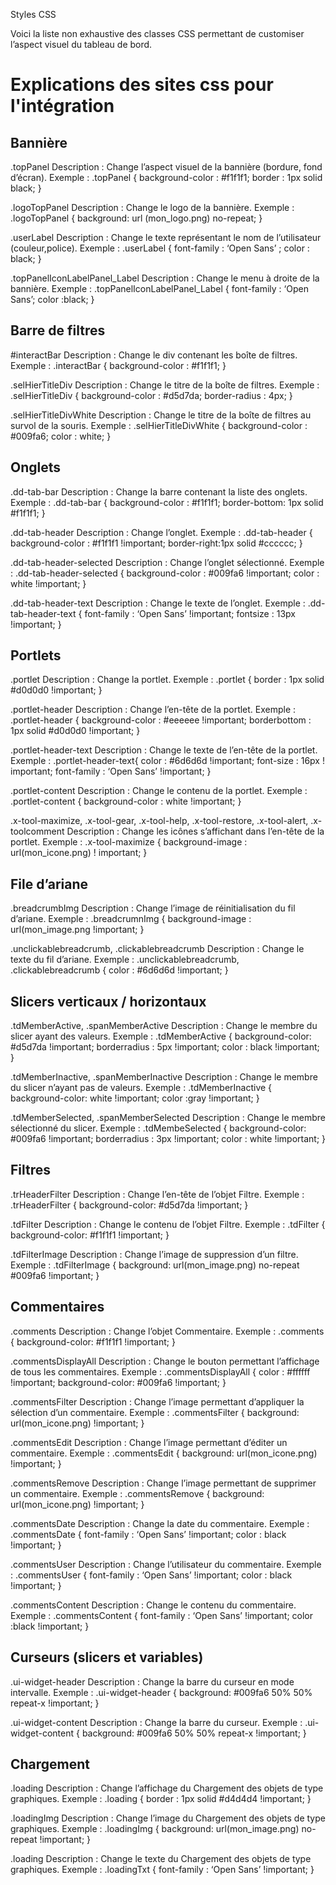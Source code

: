 Styles CSS

Voici la liste non exhaustive des classes CSS permettant de customiser l’aspect visuel du tableau de bord.

# Explications des sites css pour l'intégration
## Bannière

.topPanel
Description : Change l’aspect visuel de la bannière (bordure, fond d’écran).
Exemple : .topPanel { background-color : #f1f1f1; border : 1px solid black; }

.logoTopPanel
Description : Change le logo de la bannière.
Exemple : .logoTopPanel { background: url (mon_logo.png) no-repeat; }

.userLabel
Description : Change le texte représentant le nom de l’utilisateur (couleur,police).
Exemple : .userLabel { font-family : ‘Open Sans’ ; color : black; }

.topPanelIconLabelPanel_Label
Description : Change le menu à droite de la bannière.
Exemple : .topPanelIconLabelPanel_Label { font-family : ‘Open Sans’; color :black; }

## Barre de filtres

#interactBar
Description : Change le div contenant les boîte de filtres.
Exemple : .interactBar { background-color : #f1f1f1; }

.selHierTitleDiv
Description : Change le titre de la boîte de filtres.
Exemple : .selHierTitleDiv { background-color : #d5d7da; border-radius :
4px; }

.selHierTitleDivWhite
Description : Change le titre de la boîte de filtres au survol de la souris.
Exemple : .selHierTitleDivWhite { background-color : #009fa6; color : white; }

## Onglets

.dd-tab-bar
Description : Change la barre contenant la liste des onglets.
Exemple : .dd-tab-bar { background-color : #f1f1f1; border-bottom: 1px solid #f1f1f1; }

.dd-tab-header
Description : Change l’onglet.
Exemple : .dd-tab-header { background-color : #f1f1f1 !important; border-right:1px solid #cccccc; }

.dd-tab-header-selected
Description : Change l’onglet sélectionné.
Exemple : .dd-tab-header-selected { background-color : #009fa6 !important; color : white !important; }


.dd-tab-header-text
Description : Change le texte de l’onglet.
Exemple : .dd-tab-header-text { font-family : ‘Open Sans’ !important; fontsize : 13px !important; }

## Portlets

.portlet
Description : Change la portlet.
Exemple : .portlet { border : 1px solid #d0d0d0 !important; }

.portlet-header
Description : Change l’en-tête de la portlet.
Exemple : .portlet-header { background-color : #eeeeee !important; borderbottom : 1px solid #d0d0d0 !important; }

.portlet-header-text
Description : Change le texte de l’en-tête de la portlet.
Exemple : .portlet-header-text{ color : #6d6d6d !important; font-size : 16px ! important; font-family : ‘Open Sans’ !important; }

.portlet-content
Description : Change le contenu de la portlet.
Exemple : .portlet-content { background-color : white !important; }

.x-tool-maximize, .x-tool-gear, .x-tool-help, .x-tool-restore, .x-tool-alert, .x-toolcomment
Description : Change les icônes s’affichant dans l’en-tête de la portlet.
Exemple : .x-tool-maximize { background-image : url(mon_icone.png) ! important; }

## File d’ariane

.breadcrumbImg
Description : Change l’image de réinitialisation du fil d’ariane.
Exemple : .breadcrumnImg { background-image : url(mon_image.png !important; }

.unclickablebreadcrumb, .clickablebreadcrumb
Description : Change le texte du fil d’ariane.
Exemple : .unclickablebreadcrumb, .clickablebreadcrumb { color : #6d6d6d !important; }

## Slicers verticaux / horizontaux

.tdMemberActive, .spanMemberActive
Description : Change le membre du slicer ayant des valeurs.
Exemple : .tdMemberActive { background-color: #d5d7da !important; borderradius : 5px !important; color : black !important; }

.tdMemberInactive, .spanMemberInactive
Description : Change le membre du slicer n’ayant pas de valeurs.
Exemple : .tdMemberInactive { background-color: white !important; color :gray !important; }

.tdMemberSelected, .spanMemberSelected
Description : Change le membre sélectionné du slicer.
Exemple : .tdMembeSelected { background-color: #009fa6 !important; borderradius : 3px !important; color : white !important; }

## Filtres

.trHeaderFilter
Description : Change l’en-tête de l’objet Filtre.
Exemple : .trHeaderFilter { background-color: #d5d7da !important; }

.tdFilter
Description : Change le contenu de l’objet Filtre.
Exemple : .tdFilter { background-color: #f1f1f1 !important; }

.tdFilterImage
Description : Change l’image de suppression d’un filtre.
Exemple : .tdFilterImage { background: url(mon_image.png) no-repeat #009fa6 !important; }

## Commentaires

.comments
Description : Change l’objet Commentaire.
Exemple : .comments { background-color: #f1f1f1 !important; }

.commentsDisplayAll
Description : Change le bouton permettant l’affichage de tous les commentaires.
Exemple : .commentsDisplayAll { color : #ffffff !important; background-color: #009fa6 !important; }

.commentsFilter
Description : Change l’image permettant d’appliquer la sélection d’un commentaire.
Exemple : .commentsFilter { background: url(mon_icone.png) !important; }

.commentsEdit
Description : Change l’image permettant d’éditer un commentaire.
Exemple : .commentsEdit { background: url(mon_icone.png) !important; }

.commentsRemove
Description : Change l’image permettant de supprimer un commentaire.
Exemple : .commentsRemove { background: url(mon_icone.png) !important; }

.commentsDate
Description : Change la date du commentaire.
Exemple : .commentsDate { font-family : ‘Open Sans’ !important; color : black !important; }

.commentsUser
Description : Change l’utilisateur du commentaire.
Exemple : .commentsUser { font-family : ‘Open Sans’ !important; color : black !important; }

.commentsContent
Description : Change le contenu du commentaire.
Exemple : .commentsContent { font-family : ‘Open Sans’ !important; color :black !important; }


## Curseurs (slicers et variables)

.ui-widget-header
Description : Change la barre du curseur en mode intervalle.
Exemple : .ui-widget-header { background: #009fa6 50% 50% repeat-x !important; }

.ui-widget-content
Description : Change la barre du curseur.
Exemple : .ui-widget-content { background: #009fa6 50% 50% repeat-x !important; }

## Chargement

.loading Description : Change l’affichage du Chargement des objets de type graphiques.
Exemple : .loading { border : 1px solid #d4d4d4 !important; }

.loadingImg
Description : Change l’image du Chargement des objets de type graphiques.
Exemple : .loadingImg { background: url(mon_image.png) no-repeat !important; }

.loading Description : Change le texte du Chargement des objets de type graphiques.
Exemple : .loadingTxt { font-family : ‘Open Sans’ !important; }
